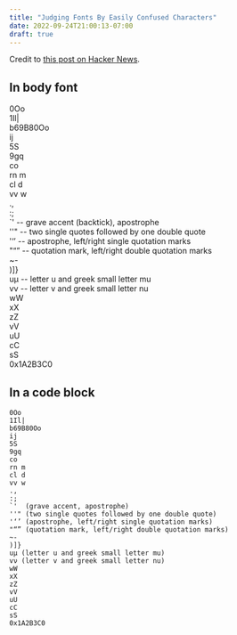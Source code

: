 ```yaml
---
title: "Judging Fonts By Easily Confused Characters"
date: 2022-09-24T21:00:13-07:00
draft: true
---
```


Credit to [this post on Hacker News](https://news.ycombinator.com/item?id=11718653).

## In body font

0Oo  
1Il|  
b69B80Oo  
ij  
5S  
9gq  
co  
rn m  
cl d  
vv w  
.,  
:;  
`'  -- grave accent (backtick), apostrophe  
''" -- two single quotes followed by one double quote  
'‘’ -- apostrophe, left/right single quotation marks  
"“” -- quotation mark, left/right double quotation marks  
~-  
)]}  
uμ -- letter u and greek small letter mu  
vν -- letter v and greek small letter nu  
wW  
xX  
zZ  
vV  
uU  
cC  
sS  
0x1A2B3C0  

## In a code block

```
0Oo
1Il|
b69B80Oo
ij
5S
9gq
co
rn m
cl d
vv w
.,
:;
`'  (grave accent, apostrophe)
''" (two single quotes followed by one double quote)
'‘’ (apostrophe, left/right single quotation marks)
"“” (quotation mark, left/right double quotation marks)
~-
)]}
uμ (letter u and greek small letter mu)
vν (letter v and greek small letter nu)
wW
xX
zZ
vV
uU
cC
sS
0x1A2B3C0
```
